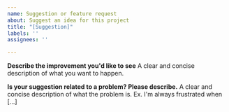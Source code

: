 ```yaml
---
name: Suggestion or feature request
about: Suggest an idea for this project
title: "[Suggestion]"
labels: ''
assignees: ''

---
```


**Describe the improvement you'd like to see**
A clear and concise description of what you want to happen.

**Is your suggestion related to a problem? Please describe.**
A clear and concise description of what the problem is. Ex. I'm always frustrated when [...]
